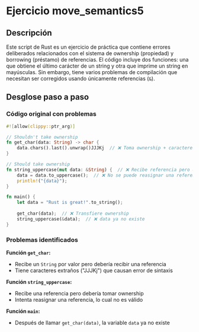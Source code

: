 # Ejercicio move_semantics5

## Descripción

Este script de Rust es un ejercicio de práctica que contiene errores deliberados relacionados con el sistema de ownership (propiedad) y borrowing (préstamo) de referencias. El código incluye dos funciones: una que obtiene el último carácter de un string y otra que imprime un string en mayúsculas. Sin embargo, tiene varios problemas de compilación que necesitan ser corregidos usando únicamente referencias (`&`).

## Desglose paso a paso

### Código original con problemas

```rust
#![allow(clippy::ptr_arg)]

// Shouldn't take ownership
fn get_char(data: String) -> char {
    data.chars().last().unwrap()JJJKj  // ❌ Toma ownership + caracteres basura
}

// Should take ownership
fn string_uppercase(mut data: &String) {  // ❌ Recibe referencia pero debería tomar ownership
    data = data.to_uppercase();  // ❌ No se puede reasignar una referencia
    println!("{data}");
}

fn main() {
    let data = "Rust is great!".to_string();
    
    get_char(data);  // ❌ Transfiere ownership
    string_uppercase(&data);  // ❌ data ya no existe
}
```

### Problemas identificados

**Función `get_char`:**

- Recibe un `String` por valor pero debería recibir una referencia
- Tiene caracteres extraños ("JJJKj") que causan error de sintaxis

**Función `string_uppercase`:**

- Recibe una referencia pero debería tomar ownership
- Intenta reasignar una referencia, lo cual no es válido

**Función `main`:**

- Después de llamar `get_char(data)`, la variable `data` ya no existe

